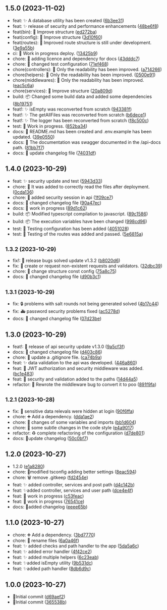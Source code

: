 ## 1.5.0 (2023-11-02)

- feat: ✨ A database utility has been created ([6b3ee31](https://github.com/FantaCovid-19/super-duper-octo-journey/commit/6b3ee31))
- feat: ✨ release of security and performance enhancements ([48be6f8](https://github.com/FantaCovid-19/super-duper-octo-journey/commit/48be6f8))
- feat(bin): 🎨 Improve structure ([ed272ba](https://github.com/FantaCovid-19/super-duper-octo-journey/commit/ed272ba))
- feat(config): 🎨 Improve structure ([3d10f60](https://github.com/FantaCovid-19/super-duper-octo-journey/commit/3d10f60))
- feat(routes): 🎨 Improved route structure is still under development. ([3e9a55b](https://github.com/FantaCovid-19/super-duper-octo-journey/commit/3e9a55b))
- ci: 🚧 Work in progress deploy. ([13425b9](https://github.com/FantaCovid-19/super-duper-octo-journey/commit/13425b9))
- chore: 📄 adding licence and dependency for docs ([43dddc7](https://github.com/FantaCovid-19/super-duper-octo-journey/commit/43dddc7))
- chore: 🧪 changed test configuration ([71ef468](https://github.com/FantaCovid-19/super-duper-octo-journey/commit/71ef468))
- chore(controllers): 🎨 Only the readability has been improved. ([a714266](https://github.com/FantaCovid-19/super-duper-octo-journey/commit/a714266))
- chore(helpers): 🎨 Only the readability has been improved. ([0500e91](https://github.com/FantaCovid-19/super-duper-octo-journey/commit/0500e91))
- chore(middlewares): 🎨 Only the readability has been improved. ([eac5c6a](https://github.com/FantaCovid-19/super-duper-octo-journey/commit/eac5c6a))
- chore(services): 🎨 Improve structure ([20a809d](https://github.com/FantaCovid-19/super-duper-octo-journey/commit/20a809d))
- build: 📦 Changed some build data and added some dependencies ([8b19751](https://github.com/FantaCovid-19/super-duper-octo-journey/commit/8b19751))
- feat!: ✨ isEmpty was reconverted from scratch ([943381f](https://github.com/FantaCovid-19/super-duper-octo-journey/commit/943381f))
- feat!: ✨ The getAllFiles was reconverted from scratch ([b6dece1](https://github.com/FantaCovid-19/super-duper-octo-journey/commit/b6dece1))
- feat!: ✨ The logger has been reconverted from scratch ([f8c500c](https://github.com/FantaCovid-19/super-duper-octo-journey/commit/f8c500c))
- test: 🚧 Work in progress. ([852ba34](https://github.com/FantaCovid-19/super-duper-octo-journey/commit/852ba34))
- docs: 📄 README.md has been created and .env.example has been updated. ([39e0550](https://github.com/FantaCovid-19/super-duper-octo-journey/commit/39e0550))
- docs: 📝 The documentation was swagger documented in the /api-docs path. ([81bb7f7](https://github.com/FantaCovid-19/super-duper-octo-journey/commit/81bb7f7))
- docs: 🔖 update changelog file ([74031df](https://github.com/FantaCovid-19/super-duper-octo-journey/commit/74031df))

## 1.4.0 (2023-10-29)

- feat: ✨ security update and test ([5943d33](https://github.com/FantaCovid-19/super-duper-octo-journey/commit/5943d33))
- chore: 💚 It was added to correctly read the files after deployment. ([0cda136](https://github.com/FantaCovid-19/super-duper-octo-journey/commit/0cda136))
- chore: 🛂 added security session in api ([1f09ce7](https://github.com/FantaCovid-19/super-duper-octo-journey/commit/1f09ce7))
- docs: 🔖 changed changelog file ([90a47ec](https://github.com/FantaCovid-19/super-duper-octo-journey/commit/90a47ec))
- docs: 🚧 work in progress ([89d1c62](https://github.com/FantaCovid-19/super-duper-octo-journey/commit/89d1c62))
- build: 📦 Modified typescript compilation to javascript. ([89c1586](https://github.com/FantaCovid-19/super-duper-octo-journey/commit/89c1586))
- build: 📦 The execution variables have been changed ([998cd96](https://github.com/FantaCovid-19/super-duper-octo-journey/commit/998cd96))
- test: 🧪 Testing configuration has been added ([4051028](https://github.com/FantaCovid-19/super-duper-octo-journey/commit/4051028))
- test: 🧪 Testing of the routes was added and passed. ([5e6815a](https://github.com/FantaCovid-19/super-duper-octo-journey/commit/5e6815a))

## <small>1.3.2 (2023-10-29)</small>

- fix!: 🔖 release bugs solved update v1.3.2 ([b8020d6](https://github.com/FantaCovid-19/super-duper-octo-journey/commit/b8020d6))
- fix: 🐛 create or request non-existent requests and validators. ([32dbc39](https://github.com/FantaCovid-19/super-duper-octo-journey/commit/32dbc39))
- chore: 🎨 change structure const config ([75a8c75](https://github.com/FantaCovid-19/super-duper-octo-journey/commit/75a8c75))
- docs: 🔖 changed changelog file ([d90b3c1](https://github.com/FantaCovid-19/super-duper-octo-journey/commit/d90b3c1))

## <small>1.3.1 (2023-10-29)</small>

- fix: 🔒 problems with salt rounds not being generated solved ([4b17c44](https://github.com/FantaCovid-19/super-duper-octo-journey/commit/4b17c44))
- fix: 🚑 password security problems fixed ([ac5278d](https://github.com/FantaCovid-19/super-duper-octo-journey/commit/ac5278d))
- docs: 🔖 changed changelog file ([07d23be](https://github.com/FantaCovid-19/super-duper-octo-journey/commit/07d23be))

## 1.3.0 (2023-10-29)

- feat!: 🔖 release of api security update v1.3.0 ([9a5cf3f](https://github.com/FantaCovid-19/super-duper-octo-journey/commit/9a5cf3f))
- docs: 🔖 changed changelog file ([d403c86](https://github.com/FantaCovid-19/super-duper-octo-journey/commit/d403c86))
- chore: 🙈 update a .gitignore file. ([ca74b9a](https://github.com/FantaCovid-19/super-duper-octo-journey/commit/ca74b9a))
- feat: ✨ data validation to the api was developed. ([446a860](https://github.com/FantaCovid-19/super-duper-octo-journey/commit/446a860))
- feat: 🛂 JWT authorization and security middleware was added. ([bc1e483](https://github.com/FantaCovid-19/super-duper-octo-journey/commit/bc1e483))
- feat: 🛂 security and validation added to the paths ([14d44a5](https://github.com/FantaCovid-19/super-duper-octo-journey/commit/14d44a5))
- refactor: 🎨 Rewrote the middleware bug to convert it to poo ([891f9fa](https://github.com/FantaCovid-19/super-duper-octo-journey/commit/891f9fa))

## <small>1.2.1 (2023-10-28)</small>

- fix: 🛂 sensitive data relevals were hidden at login ([90f6ffa](https://github.com/FantaCovid-19/super-duper-octo-journey/commit/90f6ffa))
- chore: ➕ Add a dependency. ([dda1ae2](https://github.com/FantaCovid-19/super-duper-octo-journey/commit/dda1ae2))
- chore: 🎨 changes of some variables and imports ([bb1d604](https://github.com/FantaCovid-19/super-duper-octo-journey/commit/bb1d604))
- chore: 🎨 some subtle changes in the code style ([e4a9017](https://github.com/FantaCovid-19/super-duper-octo-journey/commit/e4a9017))
- refactor: :recycle: complete refactoring of the configuration ([d7de801](https://github.com/FantaCovid-19/super-duper-octo-journey/commit/d7de801))
- docs: 🔖update changelog ([50c0bf7](https://github.com/FantaCovid-19/super-duper-octo-journey/commit/50c0bf7))

## 1.2.0 (2023-10-27)

- 1.2.0 ([e1a8280](https://github.com/FantaCovid-19/super-duper-octo-journey/commit/e1a8280))
- chore: 🔧modified tsconfig adding better settings ([8eac594](https://github.com/FantaCovid-19/super-duper-octo-journey/commit/8eac594))
- chore: 🗑 remove .gitkeep ([fd2454e](https://github.com/FantaCovid-19/super-duper-octo-journey/commit/fd2454e))
- feat: ✨ added controller, services and post path ([d4c142b](https://github.com/FantaCovid-19/super-duper-octo-journey/commit/d4c142b))
- feat: ✨added controller, services and user path ([dce4e4f](https://github.com/FantaCovid-19/super-duper-octo-journey/commit/dce4e4f))
- feat: 🚧 work in progress ([c53feac](https://github.com/FantaCovid-19/super-duper-octo-journey/commit/c53feac))
- feat: 🚧 work in progress ([76541ce](https://github.com/FantaCovid-19/super-duper-octo-journey/commit/76541ce))
- docs: 🔖added changelog ([eeee65b](https://github.com/FantaCovid-19/super-duper-octo-journey/commit/eeee65b))

## 1.1.0 (2023-10-27)

- chore: ➕ Add a dependency. ([3bd7770](https://github.com/FantaCovid-19/super-duper-octo-journey/commit/3bd7770))
- chore: 🚚 rename files ([6a0a46f](https://github.com/FantaCovid-19/super-duper-octo-journey/commit/6a0a46f))
- feat: ✨ added checks and path handler to the app ([5da5a6c](https://github.com/FantaCovid-19/super-duper-octo-journey/commit/5da5a6c))
- feat: ✨ added error handler ([4f42ce2](https://github.com/FantaCovid-19/super-duper-octo-journey/commit/4f42ce2))
- feat: ✨ added multiple helpers ([6c23eab](https://github.com/FantaCovid-19/super-duper-octo-journey/commit/6c23eab))
- feat: ✨added isEmpty utility ([9b531dc](https://github.com/FantaCovid-19/super-duper-octo-journey/commit/9b531dc))
- feat: ✨added path handler ([8db6d9c](https://github.com/FantaCovid-19/super-duper-octo-journey/commit/8db6d9c))

## 1.0.0 (2023-10-27)

- 🎉Initial commit ([d69aef2](https://github.com/FantaCovid-19/super-duper-octo-journey/commit/d69aef2))
- 🎉Initial commit ([365538b](https://github.com/FantaCovid-19/super-duper-octo-journey/commit/365538b))
